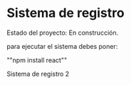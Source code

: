 <h1> Sistema de registro </h1>

Estado del proyecto: En construcción.

para ejecutar el sistema debes poner:

""npm install react""

Sistema de registro 2
